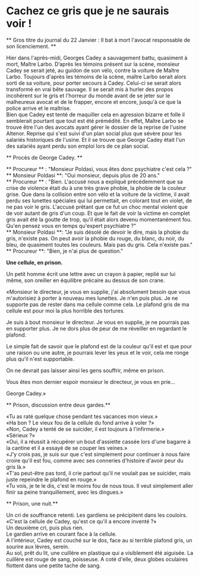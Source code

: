 # Cachez ce gris que je ne saurais voir !


** Gros titre du journal du 22 Janvier : Il bat à mort l'avocat responsable de son licenciement. **

Hier dans l'après-midi, Georges Cadey a sauvagement battu, quasiment à mort, Maître Larbo. D’après les témoins présent sur la scène, monsieur Cadey se serait jeté, au guidon de son vélo, contre la voiture de Maître Larbo. Toujours d'après les témoins de la scène, maître Larbo serait alors sorti de sa voiture, pour porter secours à Cadey. Celui-ci se serait alors transformé en vrai bête sauvage. Il se serait mis à hurler des propos incohérent sur le gris et l'horreur du monde avant de se jeter sur le malheureux avocat et de le frapper, encore et encore, jusqu'à ce que la police arrive et le maîtrise.  
Bien que Cadey est tenté de maquiller cela en agression bizarre et folle il semblerait pourtant que tout est été prémédité. En effet, Maître Larbo se trouve être l'un des avocats ayant gérer le dossier de la reprise de l'usine Altenor. Reprise qui s'est suivi d'un plan social plus que sévère pour les salariés historiques de l'usine. Et il se trouve que George Cadey était l'un des salariés ayant perdu son emploi lors de ce plan social.

** Procès de George Cadey. **

** Procureur ** : "Monsieur Poldasi, vous êtes donc psychiatre c'est cela ?"  
** Monsieur Poldasi **: "Oui monsieur, depuis plus de 20 ans."  
** Procureur ** : "Bien. L'accusé nous a expliqué précédemment que sa crise de violence était du à une très grave phobie, la phobie de la couleur grise. Que dans la collision entre son vélo et la voiture de la victime, il avait perdu ses lunettes spéciales qui lui permettait, en colorant tout en violet, de ne pas voir le gris. L'accusé prêtant que ce fut un choc mental violent que de voir autant de gris d'un coup. Et que le fait de voir la victime en complet gris avait été la goutte de trop, qu'il était alors devenu momentanément fou. Qu'en pensez vous en temps qu'expert psychiatre ?"  
** Monsieur Poldasi **: "Je suis désolé de devoir le dire, mais la phobie du gris, n'existe pas. On peut avoir la phobie du rouge, du blanc, du noir, du bleu, de quasiment toutes les couleurs. Mais pas du gris. Cela n'existe pas."  
** Procureur **: "Bien, je n'ai plus de question."  

**Une cellule, en prison.**  

Un petit homme écrit une lettre avec un crayon à papier, replié sur lui même, son oreiller en équilibre précaire au dessus de son crane.  


«Monsieur le directeur, je vous en supplie, j'ai absolument besoin que vous m'autorisiez à porter à nouveau mes lunettes. Je n'en puis plus. Je ne supporte pas de rester dans ma cellule comme cela. Le plafond gris de ma cellule est pour moi la plus horrible des tortures.  

Je suis à bout monsieur le directeur. Je vous en supplie, je ne pourrais pas en supporter plus. Je ne dors plus de peur de me réveiller en regardant le plafond.  

Le simple fait de savoir que le plafond est de la couleur qu'il est et que pour une raison ou une autre, je pourrais lever les yeux et le voir, cela me ronge plus qu'il n'est supportable.  

On ne devrait pas laisser ainsi les gens souffrir, même en prison.  

Vous êtes mon dernier espoir monsieur le directeur, je vous en prie...  

George Cadey.»  

** Prison, discussion entre deux gardes.**  

«Tu as raté quelque chose pendant tes vacances mon vieux.»  
«Ha bon ? Le vieux fou de la cellule du fond arrive à voler ?»  
«Non, Cadey a tenté de se suicider, il est toujours à l'infirmerie.»  
«Sérieux ?»   
«Oui, il a réussit à récupérer un bout d'assiette cassée lors d'une bagarre à la cantine et il a essayé de se couper les veines.»   
«J'y crois pas, je suis sur que c'est simplement pour continuer à nous faire croire qu'il est fou, comme avec ses conneries d'histoire d'avoir peur du gris là.»   
«T'as peut-être pas tord, il crie partout qu'il ne voulait pas se suicider, mais juste repeindre le plafond en rouge.»  
«Tu vois, je te le dis, c'est le moins fou de nous tous. Il veut simplement aller finir sa peine tranquillement, avec les dingues.»   


** Prison, une nuit.**  

Un cri de souffrance retenti. Les gardiens se précipitent dans les couloirs.  
«C'est la cellule de Cadey, qu'est ce qu'il a encore inventé ?»  
Un deuxième cri, puis plus rien.   
Le gardien arrive en courant face à la cellule.  
A l'intérieur, Cadey est couché sur le dos, face au si terrible plafond gris, un sourire aux lèvres, serein.   
Au sol, prêt du lit, une cuillère en plastique qui a visiblement été aiguisée. La cuillère est rouge de sang, poisseuse. A coté d'elle, deux globes oculaires flottent dans une petite tache de sang.  
